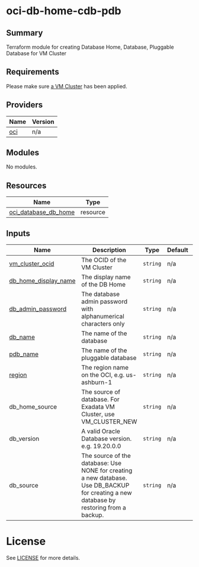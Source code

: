 # oci-db-home-cdb-pdb
## Summary

Terraform module for creating Database Home, Database, Pluggable Database for VM Cluster


<!-- BEGIN_TF_DOCS -->
## Requirements

Please make sure [a VM Cluster](../azure-exainfra-vmcluster) has been applied.

## Providers

| Name | Version |
|------|---------|
| <a name="provider_oci"></a> [oci](#provider\_oci) | n/a |

## Modules

No modules.

## Resources

| Name | Type |
|------|------|
| [oci_database_db_home](https://registry.terraform.io/providers/oracle/oci/latest/docs/resources/database_db_home) | resource |


## Inputs

| Name                                                                                           | Description                                                     | Type | Default | Required |
|------------------------------------------------------------------------------------------------|-----------------------------------------------------------------|------|---------|:--------:|
| <a name="vm_cluster_ocid"></a> [vm\_cluster\_ocid](#input\_vm\_cluster\_ocid)                  | The OCID of the VM Cluster                                      | `string` | n/a     |   yes    |
| <a name="db_home_display_name"></a> [db\_home\_display\_name](#input\_db\_home\_display\_name) | The display name of the DB Home                                 | `string` | n/a     |   yes    |
| <a name="db_admin_password"></a> [db\_admin\_password](#input\_db\_admin\_password)            | The database admin password with alphanumerical characters only | `string` | n/a     |   yes    |
| <a name="db_name"></a> [db\_name](#input\_db\_name)                      | The name of the database                                        | `string` | n/a     |   yes    |
| <a name="pdb_name"></a> [pdb\_name](#input\_pdb\_name)              | The name of the pluggable database                              | `string` | n/a     |   yes    |
| <a name="region"></a> [region](#input\_region)           | The region name on the OCI, e.g. us-ashburn-1                   | `string` | n/a     |   yes    |
| db_home_source    | The source of database. For Exadata VM Cluster, use VM_CLUSTER_NEW                                                            | `string` | n/a     |   yes    |
| db_version    | A valid Oracle Database version. e.g. 19.20.0.0                                                            | `string` | n/a     |   yes    |
| db_source    | The source of the database: Use NONE for creating a new database. Use DB_BACKUP for creating a new database by restoring from a backup.                                                             | `string` | n/a     |   yes    |

# License
See [LICENSE](../../LICENSE) for more details.